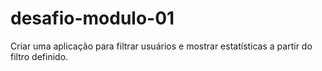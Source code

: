 # desafio-modulo-01
Criar uma aplicação para filtrar usuários e mostrar estatísticas a partir do filtro definido.
